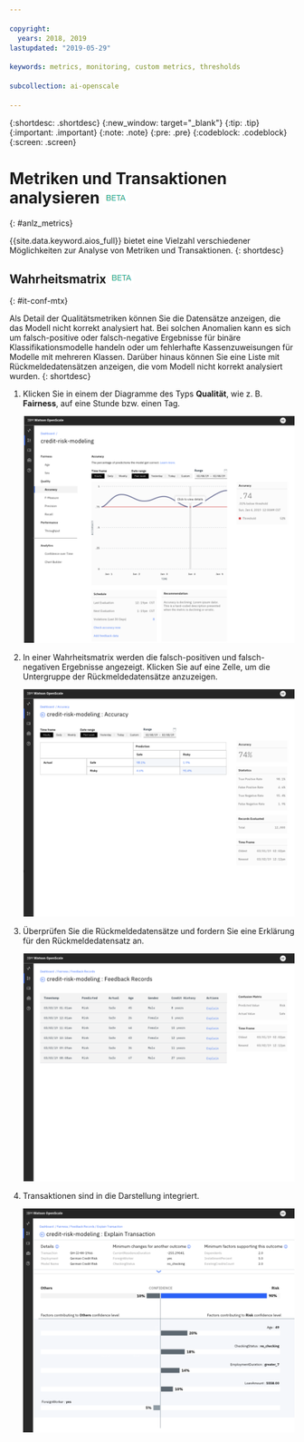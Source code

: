 ```yaml
---

copyright:
  years: 2018, 2019
lastupdated: "2019-05-29"

keywords: metrics, monitoring, custom metrics, thresholds

subcollection: ai-openscale

---
```


{:shortdesc: .shortdesc}
{:new_window: target="_blank"}
{:tip: .tip}
{:important: .important}
{:note: .note}
{:pre: .pre}
{:codeblock: .codeblock}
{:screen: .screen}

# Metriken und Transaktionen analysieren ![Beta-Tag](images/beta.png)
{: #anlz_metrics}

{{site.data.keyword.aios_full}} bietet eine Vielzahl verschiedener Möglichkeiten zur Analyse von Metriken und Transaktionen.
{: shortdesc}

## Wahrheitsmatrix ![Beta-Tag](images/beta.png)
{: #it-conf-mtx}

Als Detail der Qualitätsmetriken können Sie die Datensätze anzeigen, die das Modell nicht korrekt analysiert hat. Bei solchen Anomalien kann es sich um falsch-positive oder falsch-negative Ergebnisse für binäre Klassifikationsmodelle handeln oder um fehlerhafte Kassenzuweisungen für Modelle mit mehreren Klassen. Darüber hinaus können Sie eine Liste mit Rückmeldedatensätzen anzeigen, die vom Modell nicht korrekt analysiert wurden.
{: shortdesc}

1. Klicken Sie in einem der Diagramme des Typs **Qualität**, wie z. B. **Fairness**, auf eine Stunde bzw. einen Tag.
    
    ![Liste der verzerrten Transaktionen](images/Confusion_Matrix_040819.004.png)

1. In einer Wahrheitsmatrix werden die falsch-positiven und falsch-negativen Ergebnisse angezeigt. Klicken Sie auf eine Zelle, um die Untergruppe der Rückmeldedatensätze anzuzeigen.

    ![Liste der verzerrten Transaktionen](images/Confusion_Matrix_040819.005.png)

1. Überprüfen Sie die Rückmeldedatensätze und fordern Sie eine Erklärung für den Rückmeldedatensatz an.

    ![Liste der verzerrten Transaktionen](images/Confusion_Matrix_040819.006.png)

1. Transaktionen sind in die Darstellung integriert.

    ![Liste der verzerrten Transaktionen](images/Confusion_Matrix_040819.007.png)

